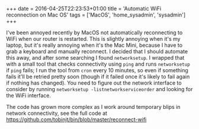 +++
date = 2016-04-25T22:23:53+01:00
title = 'Automatic WiFi reconnection on Mac OS'
tags = ['MacOS', 'home_sysadmin', 'sysadmin']
+++

I've been annoyed recently by MacOS not automatically reconnecting to WiFi when
our router is restarted.  This is slightly annoying when it's my laptop, but
it's really annoying when it's the Mac Mini, because I have to grab a keyboard
and manually reconnect.  I decided that I should automate this away, and after
some searching I found `networksetup`.  I wrapped that with a small tool that
checks connectivity using `ping` and runs `networksetup` if `ping` fails; I run
the tool from `cron` every 10 minutes, so even if something fails it'll be
retried pretty soon (though if it failed once it's likely to fail again if
nothing has changed).  You need to figure out the network interface to consider
by running `networksetup -listnetworkserviceorder` and looking for the WiFi
interface.

The code has grown more complex as I work around temporary blips in network
connectivity, see the full code at
<https://github.com/tobinjt/bin/blob/master/reconnect-wifi>
